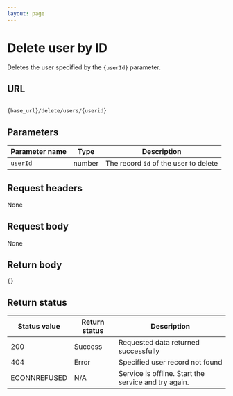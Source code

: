 ```yaml
---
layout: page
---
```


# Delete user by ID

Deletes the user specified by the `{userId}` parameter.

## URL

```shell

{base_url}/delete/users/{userid}
```

## Parameters

| Parameter name | Type | Description |
| -------------- | ------ | ------------ |
| `userId` | number | The record `id` of the user to delete |

## Request headers

None

## Request body

None

## Return body

```js
{}
```

## Return status

| Status value | Return status | Description |
| ------------- | ----------- | ----------- |
| 200 | Success | Requested data returned successfully |
| 404 | Error | Specified user record not found |
|  ECONNREFUSED | N/A | Service is offline. Start the service and try again. |
